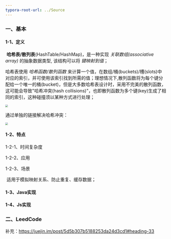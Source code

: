 ```yaml
---
typora-root-url: ../Source
---
```


### 一、基本

#### 1-1、定义

​	**哈希表/散列表**(HashTable/HashMap)，是一种实现 *关联数组(associative array)* 的抽象数据类型, 该结构可以将 *键映射到值*；

哈希表使用 *哈希函数/散列函数* 来计算一个值，在数组/桶(buckets)/槽(slots)中对应的索引，并可使用该索引找到所需的值；理想情况下,散列函数将为每个键分配给一个唯一的桶(bucket)，但是大多数哈希表设计时，采用不完美的散列函数，这可能会导致"哈希冲突(hash collisions)"，也即散列函数为多个键(key)生成了相同的索引，这种碰撞须以某种方式进行处理；

<img src="/Image/Algorithm/HashMap/1.png" style="zoom:50%;" align="center"/>

通过单独的链接解决哈希冲突：

<img src="/Image/Algorithm/HashMap/2.png" style="zoom:50%;" align="center"/>

#### 1-2、特点

1-2-1、时间复杂度

1-2-2、应用

1-2-3、场景

​	适用于模拟映射关系、防止重复、缓存数据；

#### 1-3、Java实现

#### 1-4、Js实现

### 二、LeedCode

补充：https://juejin.im/post/5d5b307b5188253da24d3cd1#heading-33